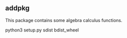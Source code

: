 ## addpkg

This package contains some algebra calculus functions.

python3 setup.py sdist bdist_wheel